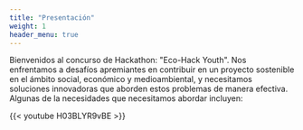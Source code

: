```yaml
---
title: "Presentación"
weight: 1
header_menu: true
---
```

Bienvenidos al concurso de Hackathon: "Eco-Hack Youth". Nos enfrentamos a desafíos apremiantes en contribuir en un proyecto sostenible en el ámbito social, económico y medioambiental, y necesitamos soluciones innovadoras que aborden estos problemas de manera efectiva. Algunas de la necesidades que necesitamos abordar incluyen: 

{{< youtube H03BLYR9vBE >}}